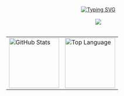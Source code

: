<div align="center">
<br>
  <!-- dynamic typing effect 动态打字效果 -->
  <div align="center">
    <a href="https://github.com/">
      <img src="https://readme-typing-svg.demolab.com?font=Fira+Code&pause=1000&width=700&lines=print(%22Hello%2C%20World%22);Hi 👋, I'm DreamMaoMao&center=true&size=27" alt="Typing SVG" />
    </a>
  </div>
  <br><img src="https://ayaka-icu-oss.oss-cn-beijing.aliyuncs.com/gif/pc.gif" /><br><br>

</div>

<div align="center">
<table>
<tr>
<td><a href="#--------"><img height="137px" align="center" alt="GitHub Stats" src="https://github-readme-stats.vercel.app/api?username=DreamMaoMao&count_private=true&show_icons=true&theme=dracula"/></a></td>
<td><a href="#--------"><img height="137px" align="center" alt="Top Language" src="https://github-readme-stats.vercel.app/api/top-langs/?username=DreamMaoMao&hide=ShaderLab,Lua,HLSL&layout=compact&theme=dracula"/></a></td>
</tr>
</table>
</div>
